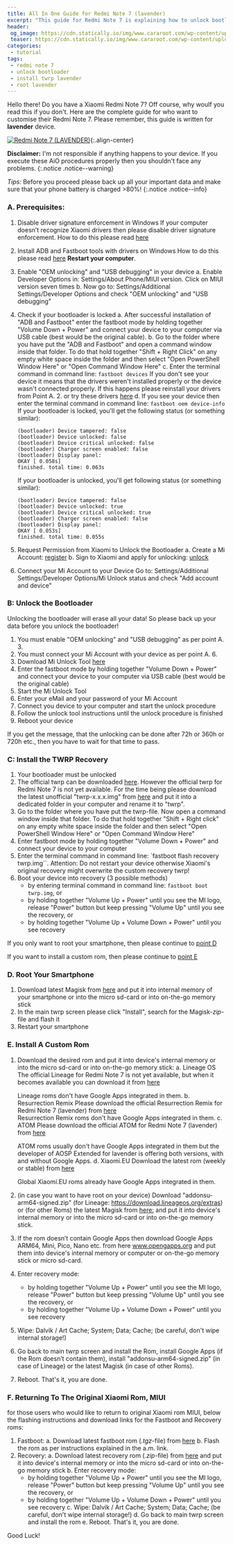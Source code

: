 ```yaml
---
title: All In One Guide for Redmi Note 7 (lavender)
excerpt: "This guide for Redmi Note 7 is explaining how to unlock bootloader, installing twrp, rooting, installing custom rom etc."
header:
 og_image: https://cdn.statically.io/img/www.cararoot.com/wp-content/uploads/2019/04/ubl-redmi-note-7.jpg
 teaser: https://cdn.statically.io/img/www.cararoot.com/wp-content/uploads/2019/04/ubl-redmi-note-7.jpg
categories:
 - tutorial
tags:
 - redmi note 7
 - unlock bootloader
 - install twrp lavender
 - root lavender
---
```

Hello there! Do you have a Xiaomi Redmi Note 7? Off course, why woulf you read this if you don't. Here are the complete guide for who want to customise their Redmi Note 7. Please remember, this guide is written for **lavender** device.

[![Redmi Note 7 (LAVENDER)](https://cdn.statically.io/img/www.cararoot.com/wp-content/uploads/2019/04/ubl-redmi-note-7.jpg)](https://cdn.statically.io/img/www.cararoot.com/wp-content/uploads/2019/04/ubl-redmi-note-7.jpg){:.align-center}

**Disclaimer:** I'm not responsible if anything happens to your device. If you execute these AiO procedures properly then you shouldn't face any problems.
{:.notice .notice--warning}

_Tips:_ Before you proceed please back up all your important data and make sure that your phone battery is charged >80%!
{:.notice .notice--info}

### A. Prerequisites:

1. Disable driver signature enforcement in Windows
   If your computer doesn’t recognize Xiaomi drivers then please disable driver signature enforcement. How to do this please read [here](http://en.miui.com/thread-237673-1-1.html)
2. Install ADB and Fastboot tools with drivers on Windows
   How to do this please read [here](https://forum.xda-developers.com/showthread.php?t=2588979)
   **Restart your computer**.
3. Enable "OEM unlocking" and "USB debugging" in your device
   a. Enable Developer Options in: Settings/About Phone/MIUI version. Click on MIUI version seven times
   b. Now go to: Settings/Additional Settings/Developer Options and check "OEM unlocking" and "USB debugging"
4. Check if your bootloader is locked
   a. After successful installation of "ADB and Fastboot" enter the fastboot mode by holding together "Volume Down + Power" and connect your device to your computer via USB cable (best would be the original cable).
   b. Go to the folder where you have put the "ADB and Fastboot" and open a command window inside that folder. To do that hold together "Shift + Right Click" on any empty white space inside the folder and then select "Open PowerShell Window Here" or "Open Command Window Here"
   c. Enter the terminal command in command line: `fastboot devices`
      If you don't see your device it means that the drivers weren't installed properly or the device wasn't connected properly. If this happens please reinstall your drivers from Point A. 2. or try these drivers [here](http://xiaomiadvices.com/download-xiaomi-usb-drivers/)
   d. If you see your device then enter the terminal command in command line: `fastboot oem device-info`
      If your bootloader is locked, you'll get the following status (or something similar):
      ```
      (bootloader) Device tampered: false
      (bootloader) Device unlocked: false
      (bootloader) Device critical unlocked: false
      (bootloader) Charger screen enabled: false
      (bootloader) Display panel:
      OKAY [ 0.058s]
      finished. total time: 0.063s
      ```
      If your bootloader is unlocked, you'll get following status (or something similar):

      ```
     (bootloader) Device tampered: false
     (bootloader) Device unlocked: true
     (bootloader) Device critical unlocked: true
     (bootloader) Charger screen enabled: false
     (bootloader) Display panel:
     OKAY [ 0.053s]
     finished. total time: 0.055s
     ```
5. Request Permission from Xiaomi to Unlock the Bootloader
   a. Create a Mi Account: [register](https://global.account.xiaomi.com/pass/register)
   b. Sign to Xiaomi and apply for unlocking: [unlock](https://en.miui.com/unlock/)
6. Connect your Mi Account to your Device
   Go to: Settings/Additional Settings/Developer Options/Mi Unlock status and check "Add account and device"

### B: Unlock the Bootloader

Unlocking the bootloader will erase all your data! So please back up your data before you unlock the bootloader!

1. You must enable "OEM unlocking" and "USB debugging" as per point A. 3.
2. You must connect your Mi Account with your device as per point A. 6.
3. Download Mi Unlock Tool [here](https://en.miui.com/unlock/)
4. Enter the fastboot mode by holding together "Volume Down + Power" and connect your device to your computer via USB cable (best would be the original cable)
5. Start the Mi Unlock Tool
6. Enter your eMail and your password of your Mi Account
7. Connect you device to your computer and start the unlock procedure
8. Follow the unlock tool instructions until the unlock procedure is finished
9. Reboot your device

If you get the message, that the unlocking can be done after 72h or 360h or 720h etc., then you have to wait for that time to pass.

### C: Install the TWRP Recovery

1. Your bootloader must be unlocked
2. The official twrp can be downloaded [here](https://twrp.me/xiaomi/xiaomiredminote7.html). However the official twrp for Redmi Note 7 is not yet available. For the time being please download the latest unofficial "twrp-x.x.x.img" from [here](https://forum.xda-developers.com/redmi-note-7/development/recovery-unofficial-twrp-touch-recovery-t3921637) and put it into a dedicated folder in your computer and rename it to "twrp".
3. Go to the folder where you have put the twrp-file. Now open a command window inside that folder. To do that hold together "Shift + Right click" on any empty white space inside the folder and then select "Open PowerShell Window Here" or "Open Command Window Here"
4. Enter fastboot mode by holding together "Volume Down + Power" and connect your device to your computer
5. Enter the terminal command in command line: `fastboot flash recovery twrp.img``. Attention: Do not restart your device otherwise Xiaomi's original recovery might overwrite the custom recovery twrp!
6. Boot your device into recovery (3 possible methods)
   + by entering terminal command in command line: `fastboot boot twrp.img`, or
   + by holding together "Volume Up + Power" until you see the MI logo, release "Power" button but keep pressing "Volume Up" until you see the recovery, or
   + by holding together "Volume Up + Volume Down + Power" until you see recovery

If you only want to root your smartphone, then please continue to [point D](#d-root-your-smartphone)

If you want to install a custom rom, then please continue to [point E](#e-install-a-custom-rom)

### D. Root Your Smartphone

1. Download latest Magisk from [here](https://forum.xda-developers.com/apps/magisk/official-magisk-v7-universal-systemless-t3473445) and put it into internal memory of your smartphone or into the micro sd-card or into on-the-go memory stick
2. In the main twrp screen please click "Install", search for the Magisk-*zip*-file and flash it
3. Restart your smartphone

### E. Install A Custom Rom

1. Download the desired rom and put it into device's internal memory or into the micro sd-card or into on-the-go memory stick:
   a. Lineage OS
      The official Lineage for Redmi Note 7 is not yet available, but when it becomes available you can download it from [here](https://download.lineageos.org/lavender)
      
      Lineage roms don't have Google Apps integrated in them.
   b. Resurrection Remix
      Please download the official Resurrection Remix for Redmi Note 7 (lavender) from [here](https://get.resurrectionremix.com/?dir=lavender)      
      Resurrection Remix roms don't have Google Apps integrated in them.
   c. ATOM
      Please download the official ATOM for Redmi Note 7 (lavender) from [here](https://sourceforge.net/projects/atom-os-project/files/Ten/lavender/)
      
      ATOM roms usually don't have Google Apps integrated in them but the developer of AOSP Extended for lavender is offering both versions, with and without Google Apps.
   d. Xiaomi.EU
      Download the latest rom (weekly or stable) from [here](https://xiaomi.eu/community/)
      
      Global Xiaomi.EU roms already have Google Apps integrated in them.
2. (in case you want to have root on your device) Download "addonsu-arm64-signed.zip" (for Lineage: https://download.lineageos.org/extras) or (for other Roms) the latest Magisk from [here:](https://forum.xda-developers.com/apps/magisk/official-magisk-v7-universal-systemless-t3473445) and put it into device's internal memory or into the micro sd-card or into on-the-go memory stick.
3. If the rom doesn’t contain Google Apps then download Google Apps ARM64, Mini, Pico, Nano etc. from here www.opengapps.org and put them into device's internal memory or computer or on-the-go memory stick or micro sd-card.
4. Enter recovery mode:
   + by holding together "Volume Up + Power" until you see the MI logo, release "Power" button but keep pressing "Volume Up" until you see the recovery, or
   + by holding together "Volume Up + Volume Down + Power" until you see recovery
5. Wipe: Dalvik / Art Cache; System; Data; Cache; (be careful, don't wipe internal storage!)
6. Go back to main twrp screen and install the Rom, install Google Apps (if the Rom doesn’t contain them), install "addonsu-arm64-signed.zip" (in case of Lineage) or the latest Magisk (in case of other Roms).
7. Reboot. That's it, you are done.

### F. Returning To The Original Xiaomi Rom, MIUI

for those users who would like to return to original Xiaomi rom MIUI, below the flashing instructions and download links for the Fastboot and Recovery roms:

1. Fastboot:
   a. Download latest fastboot rom (*.tgz*-file) from [here](http://en.miui.com/a-234.html)
   b. Flash the rom as per instructions explained in the a.m. link.
2. Recovery:
   a. Download latest recovery rom (*.zip*-file) from [here](http://c.mi.com/oc/miuidownload/detail?device=1700360) and put it into device's internal memory or into the micro sd-card or into on-the-go memory stick
   b. Enter recovery mode:
      + by holding together "Volume Up + Power" until you see the MI logo, release "Power" button but keep pressing "Volume Up" until you see the recovery, or
      + by holding together "Volume Up + Volume Down + Power" until you see recovery
   c. Wipe: Dalvik / Art Cache; System; Data; Cache; (be careful, don't wipe internal storage!)
   d. Go back to main twrp screen and install the rom
   e. Reboot. That's it, you are done.

Good Luck!
